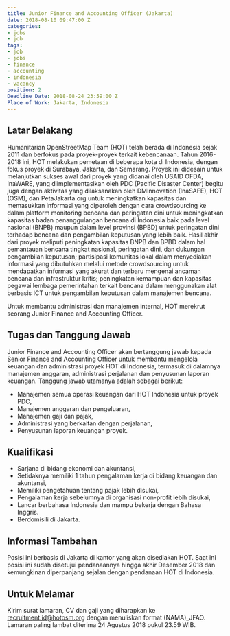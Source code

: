 ```yaml
---
title: Junior Finance and Accounting Officer (Jakarta)
date: 2018-08-10 09:47:00 Z
categories:
- jobs
- job
tags:
- job
- jobs
- finance
- accounting
- indonesia
- vacancy
position: 2
Deadline Date: 2018-08-24 23:59:00 Z
Place of Work: Jakarta, Indonesia
---
```


## Latar Belakang

Humanitarian OpenStreetMap Team (HOT) telah berada di Indonesia sejak 2011 dan berfokus pada proyek-proyek terkait kebencanaan. Tahun 2016-2018 ini, HOT melakukan pemetaan di beberapa kota di Indonesia, dengan fokus proyek di Surabaya, Jakarta, dan Semarang. Proyek ini didesain untuk melanjutkan sukses awal dari proyek yang didanai oleh USAID OFDA, InaWARE, yang diimplementasikan oleh PDC (Pacific Disaster Center) begitu juga dengan aktivitas yang dilaksanakan oleh DMInnovation (InaSAFE), HOT (OSM), dan PetaJakarta.org untuk meningkatkan kapasitas dan memasukkan informasi yang diperoleh dengan cara crowdsourcing ke dalam platform monitoring bencana dan peringatan dini untuk meningkatkan kapasitas badan penanggulangan bencana di Indonesia baik pada level nasional (BNPB) maupun dalam level provinsi (BPBD) untuk peringatan dini terhadap bencana dan pengambilan keputusan yang lebih baik. Hasil akhir dari proyek meliputi peningkatan kapasitas BNPB dan BPBD dalam hal pemantauan bencana tingkat nasional, peringatan dini, dan dukungan pengambilan keputusan; partisipasi komunitas lokal dalam menyediakan informasi yang dibutuhkan melalui metode crowdsourcing untuk mendapatkan informasi yang akurat dan terbaru mengenai ancaman bencana dan infrastruktur kritis; peningkatan kemampuan dan kapasitas pegawai lembaga pemerintahan terkait bencana dalam menggunakan alat berbasis ICT untuk pengambilan keputusan dalam manajemen bencana. 

Untuk membantu administrasi dan manajemen internal, HOT merekrut seorang Junior Finance and Accounting Officer.


## Tugas dan Tanggung Jawab

Junior Finance and Accounting Officer akan bertanggung jawab kepada Senior Finance and Accounting Officer untuk membantu mengelola keuangan dan administrasi proyek HOT di Indonesia, termasuk di dalamnya manajemen anggaran, administrasi perjalanan dan penyusunan laporan keuangan. Tanggung jawab utamanya adalah sebagai berikut:

* Manajemen semua operasi keuangan dari HOT Indonesia untuk proyek PDC,
* Manajemen anggaran dan pengeluaran,
* Manajemen gaji dan pajak,
* Administrasi yang berkaitan dengan perjalanan,
* Penyusunan laporan keuangan proyek.
 

## Kualifikasi

* Sarjana di bidang ekonomi dan akuntansi,
* Setidaknya memiliki 1 tahun pengalaman kerja di bidang keuangan dan akuntansi,
* Memiliki pengetahuan tentang pajak lebih disukai,
* Pengalaman kerja sebelumnya di organisasi non-profit lebih disukai,
* Lancar berbahasa Indonesia dan mampu bekerja dengan Bahasa Inggris.
* Berdomisili di Jakarta.
 

## Informasi Tambahan

Posisi ini berbasis di Jakarta di kantor yang akan disediakan HOT. Saat ini posisi ini sudah disetujui pendanaannya hingga akhir Desember 2018 dan kemungkinan diperpanjang sejalan dengan pendanaan HOT di Indonesia.

 

## Untuk Melamar

Kirim surat lamaran, CV dan gaji yang diharapkan ke recruitment.id@hotosm.org dengan menuliskan format (NAMA)_JFAO. Lamaran paling lambat diterima 24 Agustus 2018 pukul 23.59 WIB.